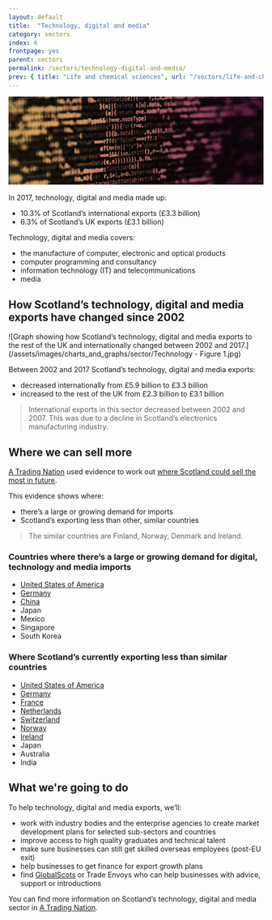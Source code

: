 ```yaml
---
layout: default
title:  "Technology, digital and media"
category: sectors
index: 6
frontpage: yes
parent: sectors
permalink: /sectors/technology-digital-and-media/
prev: { title: "Life and chemical sciences", url: "/sectors/life-and-chemical-sciences/"}
---
```


![An image of code depicting the technology sector](/assets/images/sector_photography/technology-software-and-communications.jpg)

In 2017, technology, digital and media made up:

* 10.3% of Scotland’s international exports (£3.3 billion)
* 6.3% of Scotland’s UK exports (£3.1 billion)

Technology, digital and media covers:

* the manufacture of computer, electronic and optical products
* computer programming and consultancy
* information technology (IT) and telecommunications
* media

## How Scotland’s technology, digital and media exports have changed since 2002

![Graph showing how Scotland’s technology, digital and media exports to the rest of the UK and internationally changed between 2002 and 2017.](/assets/images/charts_and_graphs/sector/Technology - Figure 1.jpg)

Between 2002 and 2017 Scotland’s technology, digital and media exports:

* decreased internationally from £5.9 billion to £3.3 billion
* increased to the rest of the UK from £2.3 billion to £3.1 billion

> International exports in this sector decreased between 2002 and 2007. This was due to a decline in Scotland’s electronics manufacturing industry.


## Where we can sell more

[A Trading Nation](https://www.gov.scot/publications/scotland-a-trading-nation/) used evidence to work out [where Scotland could sell the most in future](/where-we-could-sell-more/).

This evidence shows where:

* there’s a large or growing demand for imports
* Scotland’s exporting less than other, similar countries

> The similar countries are Finland, Norway, Denmark and Ireland.

### Countries where there’s a large or growing demand for digital, technology and media imports

* [United States of America](/country-profiles/usa/)
* [Germany](/country-profiles/germany/)
* [China](/country-profiles/china/)
* Japan
* Mexico
* Singapore
* South Korea

### Where Scotland’s currently exporting less than similar countries

* [United States of America](/country-profiles/usa/)
* [Germany](/country-profiles/germany/)
* [France](/country-profiles/france/)
* [Netherlands](/country-profiles/netherlands/)
* [Switzerland](/country-profiles/switzerland/)
* [Norway](/country-profiles/norway/)
* [Ireland](/country-profiles/ireland/)
* Japan
* Australia
* India


## What we're going to do

To help technology, digital and media exports, we’ll:

* work with industry bodies and the enterprise agencies to create market development plans for selected sub-sectors and countries
* improve access to high quality graduates and technical talent
* make sure businesses can still get skilled overseas employees (post-EU exit)
* help businesses to get finance for export growth plans
* find [GlobalScots](https://www.globalscot.com/) or Trade Envoys who can help businesses with advice, support or introductions


You can find more information on Scotland’s technology, digital and media sector in [A Trading Nation](https://www.gov.scot/publications/scotland-a-trading-nation/).
